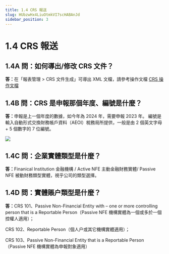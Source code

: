 ```yaml
---
title: 1.4 CRS 報送
slug: HUbzwHx4LiuOtmkVI7scHABAnJd
sidebar_position: 3
---
```



# 1.4 CRS 報送

## 1.4A 問：如何導出/修改 CRS 文件？

<b>答：</b>在「報表管理 &gt; CRS 文件生成」可導出 XML 文檔，請參考操作文檔 [CRS 操作文檔](./Zf8xwz6teiNduAkCSPmcEf1mn4b)


## 1.4B 問：CRS 是申報那個年度、編號是什麼？

<b>答：</b>申報是上一個年度的數據，如今年為 2024 年，需要申報 2023 年。
編號是輸入自動形式交換財務帳戶資料（AEOI）稅務局所提供，一般是由 2 個英文字母 + 5 個數字的 7 位編號。

<img src="/assets/Mo0nbouPxoxfL0xBR5IcemPondf.png" src-width="2496" src-height="1084" align="center"/>

## 1.4C 問：企業實體類型是什麼？

<b>答：</b>Finanical Institution 金融機構 / Active NFE 主動金融財務實體/ Passive NFE 被動財務類型實體，視乎公司的類型選擇。

## 1.4D 問：實體賬户類型是什麼？

<b>答：</b>CRS 101、Passive Non-Financial Entity with – one or more controlling person that is a Reportable Person（Passive NFE 機構實體為一個或多於一個控權人適用）；

CRS 102、Reportable Person（個人户或其它機構實體適用）；

CRS 103、Passive Non-Financial Entity that is a Reportable Person（Passive NFE 機構實體為申報對象適用）

